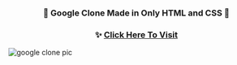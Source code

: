 ### <p align="center"> 🎄 Google Clone Made in Only HTML and CSS 🎄 </p>

### <p align="center"> ✨ [Click Here To Visit](https://samarpancoder2002.github.io/Google-Clone/) </p>



![google clone pic](https://user-images.githubusercontent.com/66327336/138667262-a5f49365-36b7-4e5b-b0ed-6378f9bfd8af.png)
